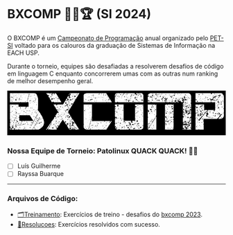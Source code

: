 # BXCOMP 👩‍💻🏆 (SI 2024)

O BXCOMP é um [Campeonato de Programação](https://www.each.usp.br/petsi/bxcomp2023/assets/html/desafios.html) anual organizado pelo [PET-SI](https://www.instagram.com/petsieach/) voltado para os calouros da graduação de Sistemas de Informação na EACH USP.

Durante o torneio, equipes são desafiadas a resolverem desafios de código em linguagem C enquanto concorrerem umas com as outras num ranking de melhor desempenho geral.

![Logo do BXcomp](/bxcomp.png)


### Nossa Equipe de Torneio: Patolinux QUACK QUACK! 🍹🦆
- [ ] Luís Guilherme 
- [ ] Rayssa Buarque 

---

### Arquivos de Código:
- [🗂️Treinamento](./Treinamento/): Exercícios de treino - desafios do [bxcomp 2023](https://www.each.usp.br/petsi/bxcomp2023/assets/html/etapa0.html).
- [📁Resolucoes](./Resolucoes/): Exercícios resolvidos com sucesso.